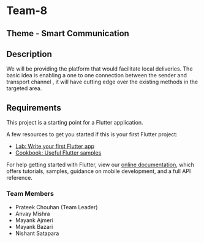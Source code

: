 # Team-8

## Theme - Smart Communication

## Description
We will be providing the platform that would facilitate local deliveries. The basic idea is enabling a one to one connection between the sender and transport channel , it will have cutting edge over the existing methods in the targeted area.

## Requirements
This project is a starting point for a Flutter application.

A few resources to get you started if this is your first Flutter project:

- [Lab: Write your first Flutter app](https://flutter.dev/docs/get-started/codelab)
- [Cookbook: Useful Flutter samples](https://flutter.dev/docs/cookbook)

For help getting started with Flutter, view our
[online documentation](https://flutter.dev/docs), which offers tutorials,
samples, guidance on mobile development, and a full API reference.

### Team Members
- Prateek Chouhan (Team Leader)
- Anvay Mishra
- Mayank Ajmeri
- Mayank Bazari
- Nishant Satapara

